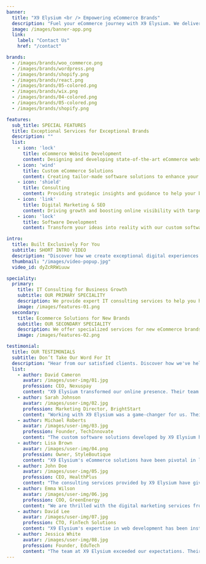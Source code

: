 ```yaml
---
banner:
  title: "X9 Elysium <br /> Empowering eCommerce Brands"
  description: "Fuel your eCommerce journey with X9 Elysium. We deliver transformative services that redefine your brand's online presence."
  image: /images/banner-app.png
  link:
    label: "Contact Us"
    href: "/contact"

brands:
  - /images/brands/woo_commerce.png
  - /images/brands/wordpress.png
  - /images/brands/shopify.png
  - /images/brands/react.png
  - /images/brands/05-colored.png
  - /images/brands/wix.png
  - /images/brands/04-colored.png
  - /images/brands/05-colored.png
  - /images/brands/shopify.png

features:
  sub_title: SPECIAL FEATURES
  title: Exceptional Services for Exceptional Brands
  description: ""
  list:
    - icon: 'lock'
      title: eCommerce Website Development
      content: Designing and developing state-of-the-art eCommerce websites that captivate audiences and optimize conversions.
    - icon: 'wind'
      title: Custom eCommerce Solutions
      content: Creating tailor-made software solutions to enhance your brand’s online presence and streamline operations.
    - icon: 'shield'
      title: Consulting
      content: Providing strategic insights and guidance to help your brand navigate the evolving digital marketplace.
    - icon: 'link'
      title: Digital Marketing & SEO
      content: Driving growth and boosting online visibility with targeted digital marketing strategies and SEO optimization.
    - icon: 'lock'
      title: Software Development
      content: Transform your ideas into reality with our custom software development services. We design and build software solutions that add value to your business.

intro:
  title: Built Exclusively For You
  subtitle: SHORT INTRO VIDEO
  description: "Discover how we create exceptional digital experiences tailored to your business needs. Watch our short intro video to learn more about our services and expertise."
  thumbnail: "/images/video-popup.jpg"
  video_id: dyZcRRWiuuw

speciality:
  primary:
    title: IT Consulting for Business Growth
    subtitle: OUR PRIMARY SPECIALITY
    description: We provide expert IT consulting services to help you harness the power of technology for business growth. Our team works closely with you to understand your business needs and develop strategic IT solutions.
    image: /images/features-01.png
  secondary:
    title: Ecommerce Solutions for New Brands
    subtitle: OUR SECONDARY SPECIALITY
    description: We offer specialized services for new eCommerce brands. From website development to customized product creation, we provide the tools you need to build a successful online presence.
    image: /images/features-02.png

testimonial:
  title: OUR TESTIMONIALS
  subtitle: Don’t Take Our Word For It
  description: "Hear from our satisfied clients. Discover how we've helped businesses like yours achieve their digital goals."
  list:
    - author: David Cameron
      avatar: /images/user-img/01.jpg
      profession: CEO, Nexuspay
      content: "X9 Elysium transformed our online presence. Their team delivered a beautiful, high-performing website that has significantly boosted our traffic and sales."
    - author: Sarah Johnson
      avatar: /images/user-img/02.jpg
      profession: Marketing Director, BrightStart
      content: "Working with X9 Elysium was a game-changer for us. Their digital marketing strategies and SEO expertise have driven remarkable growth for our brand."
    - author: Michael Roberts
      avatar: /images/user-img/03.jpg
      profession: Founder, TechInnovate
      content: "The custom software solutions developed by X9 Elysium have streamlined our operations and enhanced our productivity. Highly recommend their services!"
    - author: Lisa Brown
      avatar: /images/user-img/04.png
      profession: Owner, StyleBoutique
      content: "X9 Elysium's eCommerce solutions have been pivotal in launching our online store. Their team's attention to detail and dedication to excellence is unparalleled."
    - author: John Doe
      avatar: /images/user-img/05.jpg
      profession: CEO, HealthPlus
      content: "The consulting services provided by X9 Elysium have given us valuable insights and strategies that have driven our business growth. Exceptional service!"
    - author: Emma Wilson
      avatar: /images/user-img/06.jpg
      profession: COO, GreenEnergy
      content: "We are thrilled with the digital marketing services from X9 Elysium. Their team is knowledgeable, responsive, and truly cares about our success."
    - author: David Lee
      avatar: /images/user-img/07.jpg
      profession: CTO, FinTech Solutions
      content: "X9 Elysium's expertise in web development has been instrumental in building our innovative platform. They are reliable, professional, and deliver outstanding results."
    - author: Jessica White
      avatar: /images/user-img/08.jpg
      profession: Founder, EduTech
      content: "The team at X9 Elysium exceeded our expectations. Their custom eCommerce solutions and marketing strategies have significantly boosted our brand's visibility and sales."
---
```

